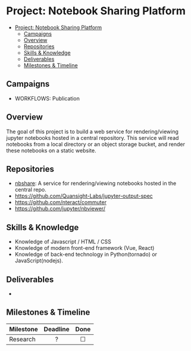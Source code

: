 # Project: Notebook Sharing Platform
- [Project: Notebook Sharing Platform](#project-notebook-sharing-platform)
  - [Campaigns](#campaigns)
  - [Overview](#overview)
  - [Repositories](#repositories)
  - [Skills & Knowledge](#skills--knowledge)
  - [Deliverables](#deliverables)
  - [Milestones & Timeline](#milestones--timeline)
  
## Campaigns

- WORKFLOWS: Publication

## Overview

The goal of this project is to build a web service for rendering/viewing jupyter notebooks hosted in a central repository. This service will read notebooks from a local directory or an object storage bucket, and render these notebooks on a static website.

## Repositories

- [nbshare](https://github.com/NCAR/nbshare): A service for rendering/viewing notebooks hosted in the central repo.
- https://github.com/Quansight-Labs/jupyter-output-spec
- https://github.com/nteract/commuter
- https://github.com/jupyter/nbviewer/

## Skills & Knowledge

- Knowledge of Javascript / HTML / CSS
- Knowledge of modern front-end framework (Vue, React)
- Knowledge of back-end technology in Python(tornado) or JavaScript(nodejs).

## Deliverables

- 

## Milestones & Timeline

| Milestone     | Deadline  | Done    |
|:--------------|:---------:|:-------:|
| Research      | ? | &#9744; |
